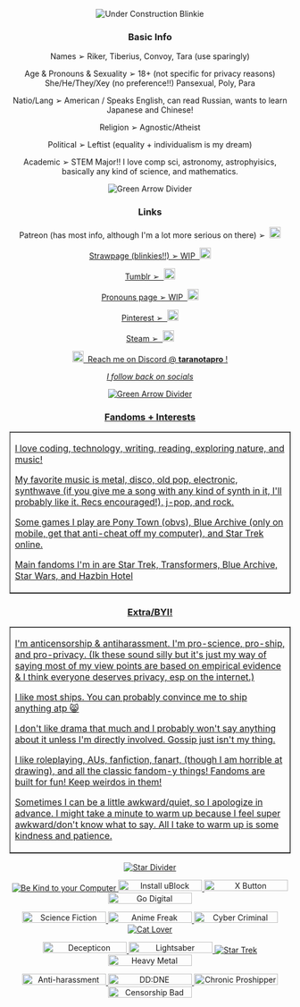 <p align="center"><img alt="Under Construction Blinkie" src="https://github.com/user-attachments/assets/c7be18a1-9d8f-42d6-a0a9-74a65e615420"></p>
<!--Section 1-->
  <h3 align="center"><strong>Basic Info</strong></h3>
<!--Info 1-->
    <p align="center">Names ➢ Riker, Tiberius, Convoy, Tara (use sparingly)</p>
    <p align="center">Age & Pronouns & Sexuality ➢ 18+ (not specific for privacy reasons) She/He/They/Xey (no preference!!) Pansexual, Poly, Para</p><!--3 P's XD-->
    <p align="center">Natio/Lang ➢ American / Speaks English, can read Russian, wants to learn Japanese and Chinese!</p>
    <p align="center">Religion ➢ Agnostic/Atheist</p>
    <p align="center">Political ➢ Leftist (equality + individualism is my dream)</p>
    <p align="center">Academic ➢ STEM Major!! I love comp sci, astronomy, astrophyisics, basically any kind of science, and mathematics.</p>
    <p align="center"><img alt="Green Arrow Divider" src="https://github.com/user-attachments/assets/7b1cd04a-049a-4561-a231-8e4046f8bcfd"></p>
<!--Section 2-->
 <h3 align="center"><strong>Links</strong></h3>
   <p align="center"></a> Patreon (has most info, although I'm a lot more serious on there) ➢&nbsp;&nbsp;<a href="https://www.patreon.com/c/mcspirk/about"><img width="20" height="20" alt="Patreon Logo" src="https://github.com/user-attachments/assets/7773faf0-3d12-40fc-83c9-ee49f4cb4103"></p>
   <p align="center">Strawpage (blinkies!!) ➢ WIP&nbsp;&nbsp;<img width="20" height="20" alt="Strawpage Logo" src="https://github.com/user-attachments/assets/725c938b-662c-4a5c-b26f-ce02238f7315"></p>
   <p align="center">Tumblr ➢&nbsp;&nbsp;<a href="https://www.tumblr.com/bluefrenzy"><img width="20" height="20" alt="Tumblr Logo" src=https://github.com/user-attachments/assets/9f3d7a31-b889-4336-a232-cf9bffcf8d46></p>
   <p align="center">Pronouns page ➢ WIP&nbsp;&nbsp;<img width="20" height="20" alt="Pronouns Page Logo" src="https://github.com/user-attachments/assets/438be7b8-b96b-463b-a98d-dba60fc565d6"></p>
   <p align="center">Pinterest ➢&nbsp;&nbsp;<a href="https://www.pinterest.com/oblique_asymptote/_saved/"><img width="20" height="20" alt="Pinterest Logo" src="https://github.com/user-attachments/assets/3e57b8ce-feca-4abd-ac18-79c1b8f9157d"></p>
   <p align="center">Steam ➢&nbsp;&nbsp;<a href="https://steamcommunity.com/id/tiberiusriker/"><img width="20" height="20" alt="Steam Logo" src="https://github.com/user-attachments/assets/a607cf24-ff57-42d8-87a6-69c987b86d66"></p>
   <p align="center"><img width="20" height="20" alt="Discord Galactic Chrome Logo" src="https://github.com/user-attachments/assets/c3c918cf-2ff1-4743-8708-2b6f07ca6733">&nbsp;&nbsp;Reach me on Discord @ <strong>taranotapro</strong> !</p>
   <p align="center"><em>I follow back on socials</em></p></td>
<p align="center"><img alt="Green Arrow Divider" src="https://github.com/user-attachments/assets/7b1cd04a-049a-4561-a231-8e4046f8bcfd"></p>
<!--Section 3-->
 <h3 align="center"><strong>Fandoms + Interests</strong></h3>
   <TABLE BORDER>
    <tr>
      <td><p>I love coding, technology, writing, reading, exploring nature, and music!</p>
      <p>My favorite music is metal, disco, old pop, electronic, synthwave (if you give me a song with any kind of synth in it, I'll probably like it. Recs encouraged!), j-pop, and rock.</p>
      <p>Some games I play are Pony Town (obvs), Blue Archive (only on mobile, get that anti-cheat off my computer), and Star Trek online.</p>
      <p>Main fandoms I'm in are Star Trek, Transformers, Blue Archive, Star Wars, and Hazbin Hotel</p></td>
    </tr>
  </TABLE>
<!--Section 4-->
 <h3 align="center"><strong>Extra/BYI!</strong></h3>
  <TABLE BORDER>
    <tr>
      <td><p>I'm anticensorship & antiharassment. I'm pro-science, pro-ship, and pro-privacy. (Ik these sound silly but it's just my way of saying most of my view points are based on empirical evidence & I think        everyone deserves privacy, esp on the internet.)</p>
      <p>I like most ships. You can probably convince me to ship anything atp 😸</p>
      <p>I don't like drama that much and I probably won't say anything about it unless I'm directly involved. Gossip just isn't my thing.</p>
      <p>I like roleplaying, AUs, fanfiction, fanart, (though I am horrible at drawing), and all the classic fandom-y things! Fandoms are built for fun! Keep weirdos in them!</p>
      <p>Sometimes I can be a little awkward/quiet, so I apologize in advance. I might take a minute to warm up because I feel super awkward/don't know what to say. All I take to warm up is some kindness and            patience.</p></td>
    </tr>
  </TABLE>
<p align="center"><img alt="Star Divider" src="https://github.com/user-attachments/assets/56762eef-08c0-48a8-9ce0-28167c0665bc"></p>
<p align="center"><img alt="Be Kind to your Computer" src="https://github.com/user-attachments/assets/68fdf7cf-ceb8-4667-82b3-731cd00b2972">
                  <img width="150" height="20" alt="Install uBlock Origin" src="https://github.com/user-attachments/assets/53bf3edf-ea6c-44ed-9c35-59ae5a8fa269">
                  <img width="150" height="20" alt="X Button" src="https://github.com/user-attachments/assets/9697d562-c7dd-465d-90e9-d897dbeda0da">
                  <img width="150" height="20" alt="Go Digital" src="https://github.com/user-attachments/assets/240faaa8-8759-42f3-8410-2771933f0d54"></p>
<p align="center"><img width="150" height="20" alt="Science Fiction Reader" src="https://github.com/user-attachments/assets/6bc367d9-40a5-4d52-83e2-d85172c10b0b">
                  <img width="150" height="20" alt="Anime Freak" src="https://github.com/user-attachments/assets/23790819-749d-40e2-8124-e27c445a0318">
                  <img width="150" height="20" alt="Cyber Criminal" src="https://github.com/user-attachments/assets/f20e7b11-a2d9-4afe-9cc4-44cde5a22783">
                  <img alt="Cat Lover" src="https://github.com/user-attachments/assets/ae95e522-ba37-4305-8536-78e591685db2"></p>
<p align="center"><img width="150" height="20" alt="Decepticon" src="https://github.com/user-attachments/assets/630b3b5d-9d6f-4651-a664-a822d0fa78fe">
                  <img width="150" height="20"  alt="Lightsaber" src="https://github.com/user-attachments/assets/87639139-1ee6-4f7a-869f-eb750498da84">
                  <img alt="Star Trek" src="https://github.com/user-attachments/assets/5f23cc0b-d670-4af0-8cdf-1b7fb1cb8dae">
                  <img width="150" height="20"  alt="Heavy Metal" src="https://github.com/user-attachments/assets/11f13402-8abb-4f58-9fdf-d46081d7dd6b"></p>
<p align="center"><img width="150" height="20"  alt="Anti-harassment" src="https://github.com/user-attachments/assets/cc31f8b6-c185-44ac-bc6f-87dcc51ddbd6">
                  <img width="150" height="20"  alt="DD:DNE" src="https://github.com/user-attachments/assets/ef4cf500-b167-4c2e-b103-5a82d2596950">
                  <img width="150" height="20"  alt="Chronic Proshipper" src="https://github.com/user-attachments/assets/656817aa-43fd-4c55-bb8c-d0ac2525a518">
                  <img width="150" height="20"  alt="Censorship Bad" src="https://github.com/user-attachments/assets/cca575a5-4db1-42e5-805b-f224fdb9b0a3"></p>

<!-- copy paste text

<img alt="" src="

<img width="150" height="20"  alt="" src="

width="150" height="20" 

-->
     
   <!--Extra code 
   <img width="16" height="16" alt="Patreon Logo 2" src="https://github.com/user-attachments/assets/0688eeed-1cbe-4051-b2f4-541eb33c1cca"/>
    rel="nofollow"
   -->
